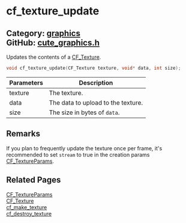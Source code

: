 [//]: # (This file is automatically generated by Cute Framework's docs parser.)
[//]: # (Do not edit this file by hand!)
[//]: # (See: https://github.com/RandyGaul/cute_framework/blob/master/samples/docs_parser.cpp)
[](../header.md ':include')

# cf_texture_update

Category: [graphics](/api_reference?id=graphics)  
GitHub: [cute_graphics.h](https://github.com/RandyGaul/cute_framework/blob/master/include/cute_graphics.h)  
---

Updates the contents of a [CF_Texture](/graphics/cf_texture.md).

```cpp
void cf_texture_update(CF_Texture texture, void* data, int size);
```

Parameters | Description
--- | ---
texture | The texture.
data | The data to upload to the texture.
size | The size in bytes of `data`.

## Remarks

If you plan to frequently update the texture once per frame, it's recommended to set `stream` to
true in the creation params [CF_TextureParams](/graphics/cf_textureparams.md).

## Related Pages

[CF_TextureParams](/graphics/cf_textureparams.md)  
[CF_Texture](/graphics/cf_texture.md)  
[cf_make_texture](/graphics/cf_make_texture.md)  
[cf_destroy_texture](/graphics/cf_destroy_texture.md)  
